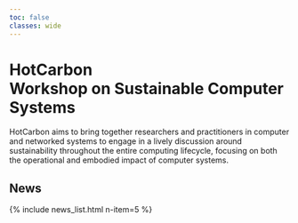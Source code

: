 ```yaml
---
toc: false
classes: wide
---
```


# HotCarbon  <br> Workshop on Sustainable Computer Systems

HotCarbon aims to bring together researchers and practitioners in computer and networked systems to engage in a lively discussion around sustainability throughout the entire computing lifecycle, focusing on both the operational and embodied impact of computer systems.

## News

{% include news_list.html n-item=5 %}